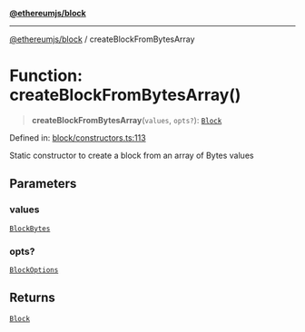 [**@ethereumjs/block**](../README.md)

***

[@ethereumjs/block](../README.md) / createBlockFromBytesArray

# Function: createBlockFromBytesArray()

> **createBlockFromBytesArray**(`values`, `opts?`): [`Block`](../classes/Block.md)

Defined in: [block/constructors.ts:113](https://github.com/ethereumjs/ethereumjs-monorepo/blob/master/packages/block/src/block/constructors.ts#L113)

Static constructor to create a block from an array of Bytes values

## Parameters

### values

[`BlockBytes`](../type-aliases/BlockBytes.md)

### opts?

[`BlockOptions`](../interfaces/BlockOptions.md)

## Returns

[`Block`](../classes/Block.md)

